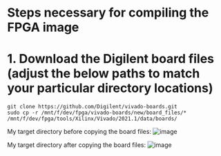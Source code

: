 # Steps necessary for compiling the FPGA image

# 1. Download the Digilent board files (adjust the below paths to match your particular directory locations)
```
git clone https://github.com/Digilent/vivado-boards.git
sudo cp -r /mnt/f/dev/fpga/vivado-boards/new/board_files/* /mnt/f/dev/fpga/tools/Xilinx/Vivado/2021.1/data/boards/
```
My target directory before copying the board files:
![image](https://user-images.githubusercontent.com/8312541/132749166-c2ae15ce-b775-4525-b124-95ba3be2eee9.png)

My target directory after copying the board files:
![image](https://user-images.githubusercontent.com/8312541/132749331-96307175-e4cc-45c0-ba1f-25a0676fd0c2.png)

